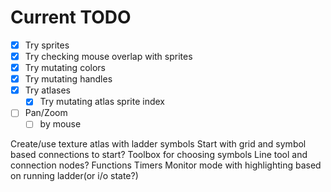 # Current TODO
- [X] Try sprites
- [X] Try checking mouse overlap with sprites
- [X] Try mutating colors
- [X] Try mutating handles
- [X] Try atlases
	- [X] Try mutating atlas sprite index

- [ ] Pan/Zoom
	- [ ] by mouse

Create/use texture atlas with ladder symbols
Start with grid and symbol based connections to start?
Toolbox for choosing symbols
Line tool and connection nodes?
Functions
Timers
Monitor mode with highlighting based on running ladder(or i/o state?)
